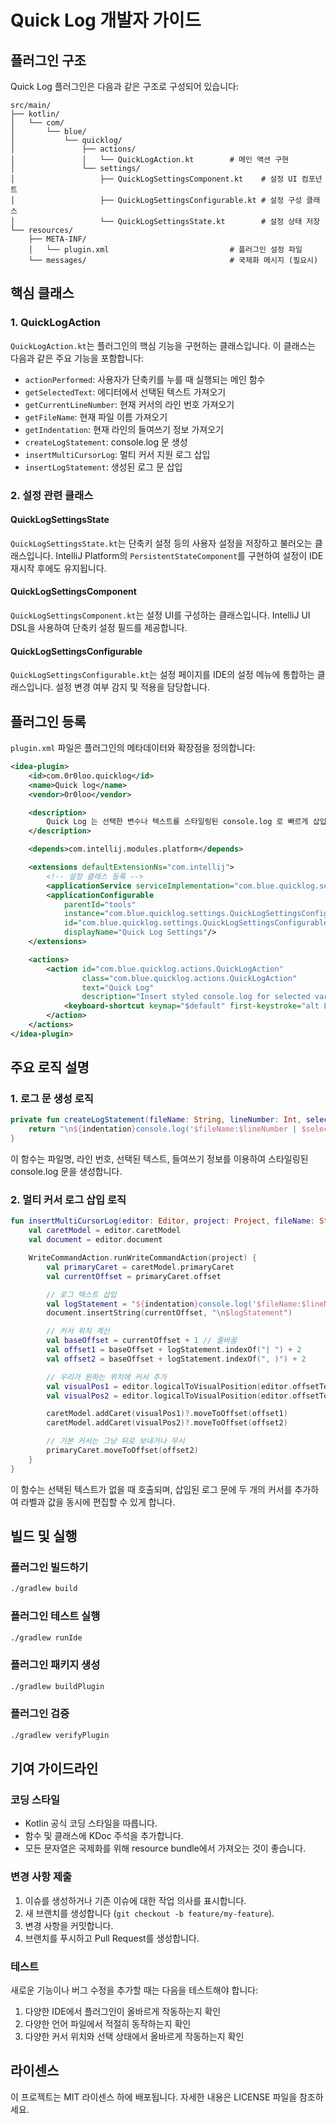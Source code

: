 # Quick Log 개발자 가이드

## 플러그인 구조

Quick Log 플러그인은 다음과 같은 구조로 구성되어 있습니다:

```
src/main/
├── kotlin/
│   └── com/
│       └── blue/
│           └── quicklog/
│               ├── actions/
│               │   └── QuickLogAction.kt        # 메인 액션 구현
│               └── settings/
│                   ├── QuickLogSettingsComponent.kt    # 설정 UI 컴포넌트
│                   ├── QuickLogSettingsConfigurable.kt # 설정 구성 클래스
│                   └── QuickLogSettingsState.kt        # 설정 상태 저장
└── resources/
    ├── META-INF/
    │   └── plugin.xml                           # 플러그인 설정 파일
    └── messages/                                # 국제화 메시지 (필요시)
```

## 핵심 클래스

### 1. QuickLogAction

`QuickLogAction.kt`는 플러그인의 핵심 기능을 구현하는 클래스입니다. 이 클래스는 다음과 같은 주요 기능을 포함합니다:

- `actionPerformed`: 사용자가 단축키를 누를 때 실행되는 메인 함수
- `getSelectedText`: 에디터에서 선택된 텍스트 가져오기
- `getCurrentLineNumber`: 현재 커서의 라인 번호 가져오기 
- `getFileName`: 현재 파일 이름 가져오기
- `getIndentation`: 현재 라인의 들여쓰기 정보 가져오기
- `createLogStatement`: console.log 문 생성
- `insertMultiCursorLog`: 멀티 커서 지원 로그 삽입
- `insertLogStatement`: 생성된 로그 문 삽입

### 2. 설정 관련 클래스

#### QuickLogSettingsState

`QuickLogSettingsState.kt`는 단축키 설정 등의 사용자 설정을 저장하고 불러오는 클래스입니다. IntelliJ Platform의 `PersistentStateComponent`를 구현하여 설정이 IDE 재시작 후에도 유지됩니다.

#### QuickLogSettingsComponent 

`QuickLogSettingsComponent.kt`는 설정 UI를 구성하는 클래스입니다. IntelliJ UI DSL을 사용하여 단축키 설정 필드를 제공합니다.

#### QuickLogSettingsConfigurable

`QuickLogSettingsConfigurable.kt`는 설정 페이지를 IDE의 설정 메뉴에 통합하는 클래스입니다. 설정 변경 여부 감지 및 적용을 담당합니다.

## 플러그인 등록

`plugin.xml` 파일은 플러그인의 메타데이터와 확장점을 정의합니다:

```xml
<idea-plugin>
    <id>com.0r0loo.quicklog</id>
    <name>Quick log</name>
    <vendor>0r0loo</vendor>

    <description>
        Quick Log 는 선택한 변수나 텍스트를 스타일링된 console.log 로 빠르게 삽입해주는 JetBrains IDE 용 플러그인입니다.
    </description>

    <depends>com.intellij.modules.platform</depends>

    <extensions defaultExtensionNs="com.intellij">
        <!-- 설정 클래스 등록 -->
        <applicationService serviceImplementation="com.blue.quicklog.settings.QuickLogSettingsState"/>
        <applicationConfigurable 
            parentId="tools" 
            instance="com.blue.quicklog.settings.QuickLogSettingsConfigurable" 
            id="com.blue.quicklog.settings.QuickLogSettingsConfigurable" 
            displayName="Quick Log Settings"/>
    </extensions>

    <actions>
        <action id="com.blue.quicklog.actions.QuickLogAction"
                class="com.blue.quicklog.actions.QuickLogAction"
                text="Quick Log"
                description="Insert styled console.log for selected variable">
            <keyboard-shortcut keymap="$default" first-keystroke="alt L"/>
        </action>
    </actions>
</idea-plugin>
```

## 주요 로직 설명

### 1. 로그 문 생성 로직

```kotlin
private fun createLogStatement(fileName: String, lineNumber: Int, selectedText: String, indentation: String): String {
    return "\n${indentation}console.log('$fileName:$lineNumber | $selectedText : ', $selectedText);"
}
```

이 함수는 파일명, 라인 번호, 선택된 텍스트, 들여쓰기 정보를 이용하여 스타일링된 console.log 문을 생성합니다.

### 2. 멀티 커서 로그 삽입 로직

```kotlin
fun insertMultiCursorLog(editor: Editor, project: Project, fileName: String, lineNumber: Int, indentation: String) {
    val caretModel = editor.caretModel
    val document = editor.document

    WriteCommandAction.runWriteCommandAction(project) {
        val primaryCaret = caretModel.primaryCaret
        val currentOffset = primaryCaret.offset

        // 로그 텍스트 삽입
        val logStatement = "${indentation}console.log('$fileName:$lineNumber | ', );"
        document.insertString(currentOffset, "\n$logStatement")

        // 커서 위치 계산
        val baseOffset = currentOffset + 1 // 줄바꿈
        val offset1 = baseOffset + logStatement.indexOf("| ") + 2
        val offset2 = baseOffset + logStatement.indexOf(", )") + 2

        // 우리가 원하는 위치에 커서 추가
        val visualPos1 = editor.logicalToVisualPosition(editor.offsetToLogicalPosition(offset1))
        val visualPos2 = editor.logicalToVisualPosition(editor.offsetToLogicalPosition(offset2))

        caretModel.addCaret(visualPos1)?.moveToOffset(offset1)
        caretModel.addCaret(visualPos2)?.moveToOffset(offset2)

        // 기본 커서는 그냥 뒤로 보내거나 무시
        primaryCaret.moveToOffset(offset2)
    }
}
```

이 함수는 선택된 텍스트가 없을 때 호출되며, 삽입된 로그 문에 두 개의 커서를 추가하여 라벨과 값을 동시에 편집할 수 있게 합니다.

## 빌드 및 실행

### 플러그인 빌드하기

```bash
./gradlew build
```

### 플러그인 테스트 실행

```bash
./gradlew runIde
```

### 플러그인 패키지 생성

```bash
./gradlew buildPlugin
```

### 플러그인 검증

```bash
./gradlew verifyPlugin
```

## 기여 가이드라인

### 코딩 스타일

- Kotlin 공식 코딩 스타일을 따릅니다.
- 함수 및 클래스에 KDoc 주석을 추가합니다.
- 모든 문자열은 국제화를 위해 resource bundle에서 가져오는 것이 좋습니다.

### 변경 사항 제출

1. 이슈를 생성하거나 기존 이슈에 대한 작업 의사를 표시합니다.
2. 새 브랜치를 생성합니다 (`git checkout -b feature/my-feature`).
3. 변경 사항을 커밋합니다.
4. 브랜치를 푸시하고 Pull Request를 생성합니다.

### 테스트

새로운 기능이나 버그 수정을 추가할 때는 다음을 테스트해야 합니다:

1. 다양한 IDE에서 플러그인이 올바르게 작동하는지 확인
2. 다양한 언어 파일에서 적절히 동작하는지 확인
3. 다양한 커서 위치와 선택 상태에서 올바르게 작동하는지 확인

## 라이센스

이 프로젝트는 MIT 라이센스 하에 배포됩니다. 자세한 내용은 LICENSE 파일을 참조하세요.
